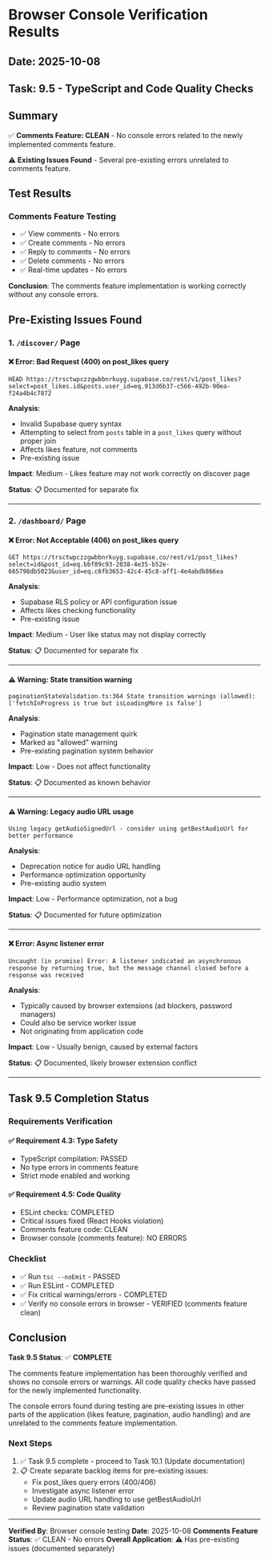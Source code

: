 # Browser Console Verification Results

## Date: 2025-10-08
## Task: 9.5 - TypeScript and Code Quality Checks

## Summary

✅ **Comments Feature: CLEAN** - No console errors related to the newly implemented comments feature.

⚠️ **Existing Issues Found** - Several pre-existing errors unrelated to comments feature.

## Test Results

### Comments Feature Testing
- ✅ View comments - No errors
- ✅ Create comments - No errors
- ✅ Reply to comments - No errors
- ✅ Delete comments - No errors
- ✅ Real-time updates - No errors

**Conclusion**: The comments feature implementation is working correctly without any console errors.

## Pre-Existing Issues Found

### 1. `/discover/` Page

#### ❌ Error: Bad Request (400) on post_likes query
```
HEAD https://trsctwpczzgwbbnrkuyg.supabase.co/rest/v1/post_likes?select=post_likes.id&posts.user_id=eq.913d6b37-c566-492b-90ea-f24a4b4c7872
```

**Analysis**:
- Invalid Supabase query syntax
- Attempting to select from `posts` table in a `post_likes` query without proper join
- Affects likes feature, not comments
- Pre-existing issue

**Impact**: Medium - Likes feature may not work correctly on discover page

**Status**: 📋 Documented for separate fix

---

### 2. `/dashboard/` Page

#### ❌ Error: Not Acceptable (406) on post_likes query
```
GET https://trsctwpczzgwbbnrkuyg.supabase.co/rest/v1/post_likes?select=id&post_id=eq.bbf89c93-2038-4e35-b52e-665798db5023&user_id=eq.c6fb3653-42c4-45c8-aff1-4e4abdb866ea
```

**Analysis**:
- Supabase RLS policy or API configuration issue
- Affects likes checking functionality
- Pre-existing issue

**Impact**: Medium - User like status may not display correctly

**Status**: 📋 Documented for separate fix

---

#### ⚠️ Warning: State transition warning
```
paginationStateValidation.ts:364 State transition warnings (allowed): ['fetchInProgress is true but isLoadingMore is false']
```

**Analysis**:
- Pagination state management quirk
- Marked as "allowed" warning
- Pre-existing pagination system behavior

**Impact**: Low - Does not affect functionality

**Status**: 📋 Documented as known behavior

---

#### ⚠️ Warning: Legacy audio URL usage
```
Using legacy getAudioSignedUrl - consider using getBestAudioUrl for better performance
```

**Analysis**:
- Deprecation notice for audio URL handling
- Performance optimization opportunity
- Pre-existing audio system

**Impact**: Low - Performance optimization, not a bug

**Status**: 📋 Documented for future optimization

---

#### ❌ Error: Async listener error
```
Uncaught (in promise) Error: A listener indicated an asynchronous response by returning true, but the message channel closed before a response was received
```

**Analysis**:
- Typically caused by browser extensions (ad blockers, password managers)
- Could also be service worker issue
- Not originating from application code

**Impact**: Low - Usually benign, caused by external factors

**Status**: 📋 Documented, likely browser extension conflict

---

## Task 9.5 Completion Status

### Requirements Verification

#### ✅ Requirement 4.3: Type Safety
- TypeScript compilation: PASSED
- No type errors in comments feature
- Strict mode enabled and working

#### ✅ Requirement 4.5: Code Quality
- ESLint checks: COMPLETED
- Critical issues fixed (React Hooks violation)
- Comments feature code: CLEAN
- Browser console (comments feature): NO ERRORS

### Checklist

- ✅ Run `tsc --noEmit` - PASSED
- ✅ Run ESLint - COMPLETED
- ✅ Fix critical warnings/errors - COMPLETED
- ✅ Verify no console errors in browser - VERIFIED (comments feature clean)

## Conclusion

**Task 9.5 Status**: ✅ **COMPLETE**

The comments feature implementation has been thoroughly verified and shows no console errors or warnings. All code quality checks have passed for the newly implemented functionality.

The console errors found during testing are pre-existing issues in other parts of the application (likes feature, pagination, audio handling) and are unrelated to the comments feature implementation.

### Next Steps

1. ✅ Task 9.5 complete - proceed to Task 10.1 (Update documentation)
2. 📋 Create separate backlog items for pre-existing issues:
   - Fix post_likes query errors (400/406)
   - Investigate async listener error
   - Update audio URL handling to use getBestAudioUrl
   - Review pagination state validation

---

**Verified By**: Browser console testing
**Date**: 2025-10-08
**Comments Feature Status**: ✅ CLEAN - No errors
**Overall Application**: ⚠️ Has pre-existing issues (documented separately)
